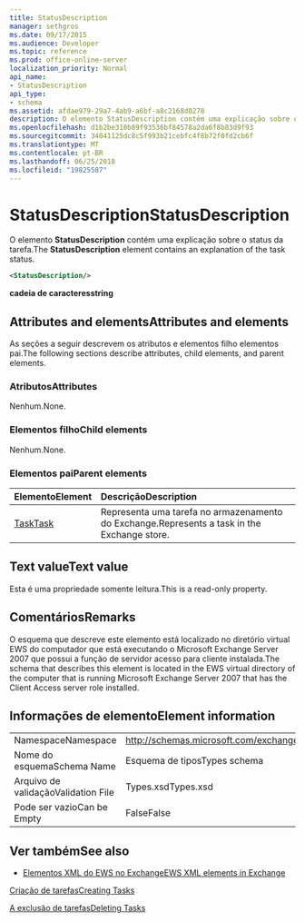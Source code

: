 ```yaml
---
title: StatusDescription
manager: sethgros
ms.date: 09/17/2015
ms.audience: Developer
ms.topic: reference
ms.prod: office-online-server
localization_priority: Normal
api_name:
- StatusDescription
api_type:
- schema
ms.assetid: afdae979-29a7-4ab9-a6bf-a8c2168d0278
description: O elemento StatusDescription contém uma explicação sobre o status da tarefa.
ms.openlocfilehash: d1b2be310b89f93536bf84578a2da6f8b83d9f93
ms.sourcegitcommit: 34041125dc8c5f993b21cebfc4f8b72f0fd2cb6f
ms.translationtype: MT
ms.contentlocale: pt-BR
ms.lasthandoff: 06/25/2018
ms.locfileid: "19825587"
---
```

# <a name="statusdescription"></a><span data-ttu-id="4d120-103">StatusDescription</span><span class="sxs-lookup"><span data-stu-id="4d120-103">StatusDescription</span></span>

<span data-ttu-id="4d120-104">O elemento **StatusDescription** contém uma explicação sobre o status da tarefa.</span><span class="sxs-lookup"><span data-stu-id="4d120-104">The **StatusDescription** element contains an explanation of the task status.</span></span> 
  
```xml
<StatusDescription/>
```

 <span data-ttu-id="4d120-105">**cadeia de caracteres**</span><span class="sxs-lookup"><span data-stu-id="4d120-105">**string**</span></span>
## <a name="attributes-and-elements"></a><span data-ttu-id="4d120-106">Attributes and elements</span><span class="sxs-lookup"><span data-stu-id="4d120-106">Attributes and elements</span></span>

<span data-ttu-id="4d120-107">As seções a seguir descrevem os atributos e elementos filho elementos pai.</span><span class="sxs-lookup"><span data-stu-id="4d120-107">The following sections describe attributes, child elements, and parent elements.</span></span>
  
### <a name="attributes"></a><span data-ttu-id="4d120-108">Atributos</span><span class="sxs-lookup"><span data-stu-id="4d120-108">Attributes</span></span>

<span data-ttu-id="4d120-109">Nenhum.</span><span class="sxs-lookup"><span data-stu-id="4d120-109">None.</span></span>
  
### <a name="child-elements"></a><span data-ttu-id="4d120-110">Elementos filho</span><span class="sxs-lookup"><span data-stu-id="4d120-110">Child elements</span></span>

<span data-ttu-id="4d120-111">Nenhum.</span><span class="sxs-lookup"><span data-stu-id="4d120-111">None.</span></span>
  
### <a name="parent-elements"></a><span data-ttu-id="4d120-112">Elementos pai</span><span class="sxs-lookup"><span data-stu-id="4d120-112">Parent elements</span></span>

|<span data-ttu-id="4d120-113">**Elemento**</span><span class="sxs-lookup"><span data-stu-id="4d120-113">**Element**</span></span>|<span data-ttu-id="4d120-114">**Descrição**</span><span class="sxs-lookup"><span data-stu-id="4d120-114">**Description**</span></span>|
|:-----|:-----|
|[<span data-ttu-id="4d120-115">Task</span><span class="sxs-lookup"><span data-stu-id="4d120-115">Task</span></span>](task.md) <br/> |<span data-ttu-id="4d120-116">Representa uma tarefa no armazenamento do Exchange.</span><span class="sxs-lookup"><span data-stu-id="4d120-116">Represents a task in the Exchange store.</span></span>  <br/> |
   
## <a name="text-value"></a><span data-ttu-id="4d120-117">Text value</span><span class="sxs-lookup"><span data-stu-id="4d120-117">Text value</span></span>

<span data-ttu-id="4d120-118">Esta é uma propriedade somente leitura.</span><span class="sxs-lookup"><span data-stu-id="4d120-118">This is a read-only property.</span></span>
  
## <a name="remarks"></a><span data-ttu-id="4d120-119">Comentários</span><span class="sxs-lookup"><span data-stu-id="4d120-119">Remarks</span></span>

<span data-ttu-id="4d120-120">O esquema que descreve este elemento está localizado no diretório virtual EWS do computador que está executando o Microsoft Exchange Server 2007 que possui a função de servidor acesso para cliente instalada.</span><span class="sxs-lookup"><span data-stu-id="4d120-120">The schema that describes this element is located in the EWS virtual directory of the computer that is running Microsoft Exchange Server 2007 that has the Client Access server role installed.</span></span>
  
## <a name="element-information"></a><span data-ttu-id="4d120-121">Informações de elemento</span><span class="sxs-lookup"><span data-stu-id="4d120-121">Element information</span></span>

|||
|:-----|:-----|
|<span data-ttu-id="4d120-122">Namespace</span><span class="sxs-lookup"><span data-stu-id="4d120-122">Namespace</span></span>  <br/> |http://schemas.microsoft.com/exchange/services/2006/types  <br/> |
|<span data-ttu-id="4d120-123">Nome do esquema</span><span class="sxs-lookup"><span data-stu-id="4d120-123">Schema Name</span></span>  <br/> |<span data-ttu-id="4d120-124">Esquema de tipos</span><span class="sxs-lookup"><span data-stu-id="4d120-124">Types schema</span></span>  <br/> |
|<span data-ttu-id="4d120-125">Arquivo de validação</span><span class="sxs-lookup"><span data-stu-id="4d120-125">Validation File</span></span>  <br/> |<span data-ttu-id="4d120-126">Types.xsd</span><span class="sxs-lookup"><span data-stu-id="4d120-126">Types.xsd</span></span>  <br/> |
|<span data-ttu-id="4d120-127">Pode ser vazio</span><span class="sxs-lookup"><span data-stu-id="4d120-127">Can be Empty</span></span>  <br/> |<span data-ttu-id="4d120-128">False</span><span class="sxs-lookup"><span data-stu-id="4d120-128">False</span></span>  <br/> |
   
## <a name="see-also"></a><span data-ttu-id="4d120-129">Ver também</span><span class="sxs-lookup"><span data-stu-id="4d120-129">See also</span></span>



- [<span data-ttu-id="4d120-130">Elementos XML do EWS no Exchange</span><span class="sxs-lookup"><span data-stu-id="4d120-130">EWS XML elements in Exchange</span></span>](ews-xml-elements-in-exchange.md)


[<span data-ttu-id="4d120-131">Criação de tarefas</span><span class="sxs-lookup"><span data-stu-id="4d120-131">Creating Tasks</span></span>](http://msdn.microsoft.com/library/0ef97334-e8a0-4f67-a23a-dd9e2bbad49f%28Office.15%29.aspx)
  
[<span data-ttu-id="4d120-132">A exclusão de tarefas</span><span class="sxs-lookup"><span data-stu-id="4d120-132">Deleting Tasks</span></span>](http://msdn.microsoft.com/library/a3d7e25f-8a35-4901-b1d9-d31f418ab340%28Office.15%29.aspx)

